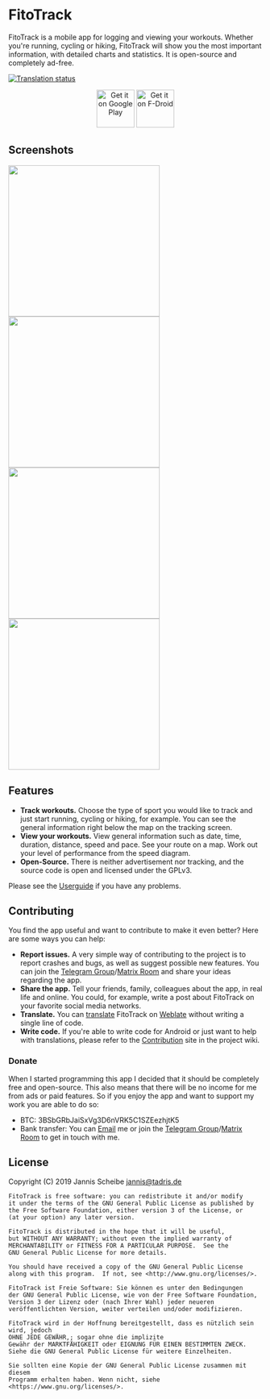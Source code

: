 # FitoTrack

FitoTrack is a mobile app for logging and viewing your workouts. Whether you're running, cycling or hiking, FitoTrack will show you the most important information, with detailed charts and statistics. It is open-source and completely ad-free.

<a href="https://hosted.weblate.org/engage/fitotrack/">
<img src="https://hosted.weblate.org/widgets/fitotrack/-/android/svg-badge.svg" alt="Translation status" />
</a>

<p align="center">
  <a href="https://play.google.com/store/apps/details?id=de.tadris.fitness"><img alt="Get it on Google Play" src="https://codeberg.org/jannis/FitoTrack/raw/branch/master/doc/badge-google-play.png" height="75"/></a>
  <a href="https://f-droid.org/packages/de.tadris.fitness"><img src="https://fdroid.gitlab.io/artwork/badge/get-it-on.png" alt="Get it on F-Droid" height="75"></a>
</p>

## Screenshots

<img src="https://codeberg.org/jannis/FitoTrack/raw/branch/master/doc/screenshots/screenshot1.png" width="300"/>
<img src="https://codeberg.org/jannis/FitoTrack/raw/branch/master/doc/screenshots/screenshot2.png" width="300"/>
<img src="https://codeberg.org/jannis/FitoTrack/raw/branch/master/doc/screenshots/screenshot3.png" width="300"/>
<img src="https://codeberg.org/jannis/FitoTrack/raw/branch/master/doc/screenshots/screenshot4.png" width="300"/>

## Features

- **Track workouts.** Choose the type of sport you would like to track and just start running, cycling or hiking, for example. You can see the general information right below the map on the tracking screen.
- **View your workouts.** View general information such as date, time, duration, distance, speed and pace. See your route on a map. Work out your level of performance from the speed diagram.
- **Open-Source.** There is neither advertisement nor tracking, and the source code is open and licensed under the GPLv3.

Please see the [Userguide](https://codeberg.org/jannis/FitoTrack/wiki/How-to-use) if you have any problems.

## Contributing

You find the app useful and want to contribute to make it even better? Here are some ways you can help:

* **Report issues.** A very simple way of contributing to the project is to report crashes and bugs, as well as suggest possible new features. You can join the [Telegram Group](https://t.me/fitotrack)/[Matrix Room](https://matrix.to/#/#fitotrack:matrix.org?via=matrix.org) and share your ideas regarding the app.
* **Share the app.** Tell your friends, family, colleagues about the app, in real life and online. You could, for example, write a post about FitoTrack on your favorite social media networks.
* **Translate.** You can [translate](https://codeberg.org/jannis/FitoTrack/wiki/Translation) FitoTrack on [Weblate](https://hosted.weblate.org/engage/fitotrack/) without writing a single line of code.
* **Write code.** If you're able to write code for Android or just want to help with translations, please refer to the [Contribution](https://codeberg.org/jannis/FitoTrack/wiki/Contributing) site in the project wiki.

### Donate

When I started programming this app I decided that it should be completely free and open-source. This also means that there will be no income for me from ads or paid features. So if you enjoy the app and want to support my work you are able to do so:

* BTC: 3BSbGRbJaiSxVg3D6nVRK5C1SZEezhjtK5
* Bank transfer: You can [Email](mailto:jannis@tadris.de) me or join the [Telegram Group](https://t.me/fitotrack)/[Matrix Room](https://matrix.to/#/#fitotrack:matrix.org?via=matrix.org) to get in touch with me.

## License

Copyright (C) 2019 Jannis Scheibe <jannis@tadris.de>

	FitoTrack is free software: you can redistribute it and/or modify
    it under the terms of the GNU General Public License as published by
    the Free Software Foundation, either version 3 of the License, or
    (at your option) any later version.

    FitoTrack is distributed in the hope that it will be useful,
    but WITHOUT ANY WARRANTY; without even the implied warranty of
    MERCHANTABILITY or FITNESS FOR A PARTICULAR PURPOSE.  See the
    GNU General Public License for more details.

    You should have received a copy of the GNU General Public License
    along with this program.  If not, see <http://www.gnu.org/licenses/>.

    FitoTrack ist Freie Software: Sie können es unter den Bedingungen
    der GNU General Public License, wie von der Free Software Foundation,
    Version 3 der Lizenz oder (nach Ihrer Wahl) jeder neueren
    veröffentlichten Version, weiter verteilen und/oder modifizieren.

    FitoTrack wird in der Hoffnung bereitgestellt, dass es nützlich sein wird, jedoch
    OHNE JEDE GEWÄHR,; sogar ohne die implizite
    Gewähr der MARKTFÄHIGKEIT oder EIGNUNG FÜR EINEN BESTIMMTEN ZWECK.
    Siehe die GNU General Public License für weitere Einzelheiten.

    Sie sollten eine Kopie der GNU General Public License zusammen mit diesem
    Programm erhalten haben. Wenn nicht, siehe <https://www.gnu.org/licenses/>.